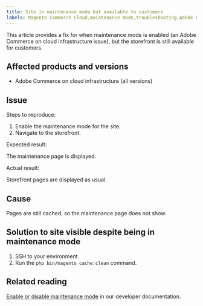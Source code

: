 ```yaml
---
title: Site in maintenance mode but available to customers
labels: Magento Commerce Cloud,maintenance mode,troubleshooting,Adobe Commerce,cloud infrastructure
---
```


This article provides a fix for when maintenance mode is enabled (an Adobe Commerce on cloud infrastructure issue), but the storefront is still available for customers.

## Affected products and versions

* Adobe Commerce on cloud infrastructure (all versions)

## Issue

<span class="wysiwyg-underline">Steps to reproduce:</span>

1. Enable the maintenance mode for the site.
1. Navigate to the storefront.

<span class="wysiwyg-underline">Expected result:</span>

The maintenance page is displayed.

<span class="wysiwyg-underline">Actual result:</span>

Storefront pages are displayed as usual.

## Cause

Pages are still cached, so the maintenance page does not show.

## Solution to site visible despite being in maintenance mode

1. SSH to your environment.
1. Run the `php bin/magento cache:clean` command.

## Related reading

[Enable or disable maintenance mode](https://devdocs.magento.com/guides/v2.3/install-gde/install/cli/install-cli-subcommands-maint.html) in our developer documentation.
